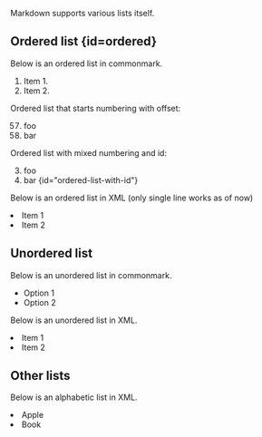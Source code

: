 [//]: # (title: Markdown lists)

Markdown supports various lists itself.

## Ordered list {id=ordered}

Below is an ordered list in commonmark.

1. Item 1.
2. Item 2.

Ordered list that starts numbering with offset:

57. foo
1. bar

Ordered list with mixed numbering and id:

3. foo
7. bar
{id="ordered-list-with-id"}

Below is an ordered list in XML (only single line works as of now)

<list style="decimal"><li> Item 1</li><li> Item 2</li></list>

## Unordered list

Below is an unordered list in commonmark.

* Option 1
* Option 2

Below is an unordered list in XML.

<list style="bullet"><li> Item 1</li><li> Item 2</li></list>

## Other lists

Below is an alphabetic list in XML.

<list style="alpha-lower" sorted="desc"><li> Apple</li><li> Book</li></list>
